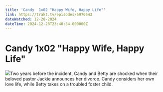 ```yaml
---
title: 'Candy  1x02 "Happy Wife, Happy Life"' 
link: https://trakt.tv/episodes/5970543
dateWatched: 12-28-2024
dateTime: 2024-12-28T23:40:34.000000Z
---
```

# Candy  1x02 "Happy Wife, Happy Life"

![](https://walter-r2.trakt.tv/images/episodes/005/970/543/screenshots/thumb/eee6420e7d.jpg)Two years before the incident, Candy and Betty are shocked when their beloved pastor Jackie announces her divorce. Candy considers her own love life, while Betty takes on a troubled foster child.